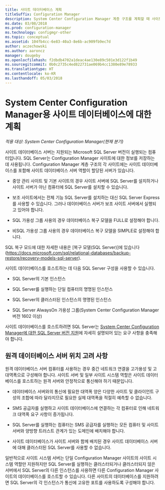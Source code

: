 ```yaml
---
title: 사이트 데이터베이스 계획
titleSuffix: Configuration Manager
description: System Center Configuration Manager 계층 구조를 계획할 때 사이트 데이터베이스 및 사이트 데이터베이스 서버 역할을 고려하세요.
ms.date: 03/08/2018
ms.prod: configuration-manager
ms.technology: configmgr-other
ms.topic: conceptual
ms.assetid: 104fb4cc-6e83-40a3-8e6b-ac909fb9ec7d
author: aczechowski
ms.author: aaroncz
manager: dougeby
ms.openlocfilehash: f2dbdb4702a1deac4ae130e89c501e3d122f1b49
ms.sourcegitcommit: 0b0c2735c4ed822731ae069b4cc1380e89e78933
ms.translationtype: HT
ms.contentlocale: ko-KR
ms.lasthandoff: 05/03/2018
---
```

# <a name="plan-for-the-site-database-for-system-center-configuration-manager"></a>System Center Configuration Manager용 사이트 데이터베이스에 대한 계획

*적용 대상: System Center Configuration Manager(현재 분기)*

사이트 데이터베이스 서버는 지원되는 Microsoft SQL Server 버전이 실행되는 컴퓨터입니다. SQL Server는 Configuration Manager 사이트에 대한 정보를 저장하는 데 사용됩니다. Configuration Manager 계층 구조의 각 사이트에는 사이트 데이터베이스를 포함해 사이트 데이터베이스 서버 역할이 할당된 서버가 있습니다.  

-   중앙 관리 사이트 및 기본 사이트의 경우 사이트 서버에 SQL Server를 설치하거나 사이트 서버가 아닌 컴퓨터에 SQL Server를 설치할 수 있습니다.  

-   보조 사이트에서는 전체 기능 SQL Server를 설치하는 대신 SQL Server Express를 사용할 수 있습니다. 그러나 데이터베이스 서버가 보조 사이트 서버에서 실행되고 있어야 합니다.  

-  SQL 가용성 그룹 사용의 경우 데이터베이스 복구 모델을 FULL로 설정해야 합니다.  

-  비SQL 가용성 그룹 사용의 경우 데이터베이스 복구 모델을 SIMPLE로 설정해야 합니다.  

SQL 복구 모드에 대한 자세한 내용은 [복구 모델(SQL Server)]에 있습니다(https://docs.microsoft.com/sql/relational-databases/backup-restore/recovery-models-sql-server).

사이트 데이터베이스를 호스트하는 데 다음 SQL Server 구성을 사용할 수 있습니다.  

-   SQL Server의 기본 인스턴스  

-   SQL Server를 실행하는 단일 컴퓨터의 명명된 인스턴스  

-   SQL Server의 클러스터된 인스턴스의 명명된 인스턴스  

-   SQL Server AlwaysOn 가용성 그룹(System Center Configuration Manager 버전 1602 이상)


사이트 데이터베이스를 호스트하려면 SQL Server는 [System Center Configuration Manager에 대한 SQL Server 버전 지원](../../../core/plan-design/configs/support-for-sql-server-versions.md)에 자세히 설명되어 있는 요구 사항을 충족해야 합니다.  



## <a name="remote-database-server-location-considerations"></a>원격 데이터베이스 서버 위치 고려 사항  

원격 데이터베이스 서버 컴퓨터를 사용하는 경우 중간 네트워크 연결을 고가용성 및 고대역폭으로 구성해야 합니다. 사이트 서버 및 일부 사이트 시스템 역할은 사이트 데이터베이스를 호스트하는 원격 서버와 안정적으로 통신해야 하기 때문입니다.

-   데이터베이스 서버와의 통신에 필요한 대역폭 양은 다양한 사이트 및 클라이언트 구성의 조합에 따라 달라지므로 필요한 실제 대역폭을 적절히 예측할 수 없습니다.  

-   SMS 공급자를 실행하고 사이트 데이터베이스에 연결하는 각 컴퓨터로 인해 네트워크 대역폭 요구 사항이 증가됩니다.  

-   SQL Server를 실행하는 컴퓨터는 SMS 공급자를 실행하는 모든 컴퓨터 및 사이트 서버와 양방향 트러스트 관계가 있는 도메인에 배치해야 합니다.  

-   사이트 데이터베이스가 사이트 서버와 함께 배치된 경우 사이트 데이터베이스 서버에 대해 클러스터된 SQL Server를 사용할 수 없습니다.  


일반적으로 사이트 시스템 서버는 단일 Configuration Manager 사이트의 사이트 시스템 역할만 지원하지만 SQL Server를 실행하는 클러스터되거나 클러스터되지 않은 서버에서 SQL Server의 다른 인스턴스를 사용하면 다른 Configuration Manager 사이트의 데이터베이스를 호스트할 수 있습니다. 다른 사이트의 데이터베이스를 지원하려면 SQL Server의 각 인스턴스가 통신에 고유한 포트를 사용하도록 구성해야 합니다.  
